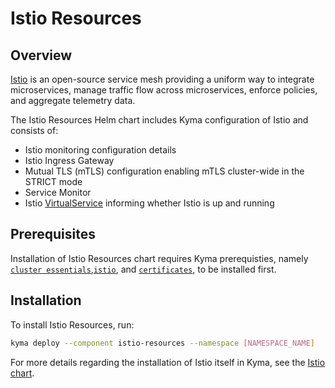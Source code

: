 # Istio Resources

## Overview

[Istio](https://istio.io/) is an open-source service mesh providing a uniform way to integrate microservices, manage traffic flow across microservices, enforce policies, and aggregate telemetry data.

The Istio Resources Helm chart includes Kyma configuration of Istio and consists of:

- Istio monitoring configuration details
- Istio Ingress Gateway
- Mutual TLS (mTLS) configuration enabling mTLS cluster-wide in the STRICT mode
- Service Monitor
- Istio [VirtualService](https://istio.io/docs/reference/config/networking/virtual-service/) informing whether Istio is up and running

## Prerequisites

Installation of Istio Resources chart requires Kyma prerequisties, namely [`cluster essentials`](../cluster-essentials),[`istio`](../istio-configuration), and [`certificates`](../certificates), to be installed first.

## Installation

To install Istio Resources, run:

```bash
kyma deploy --component istio-resources --namespace [NAMESPACE_NAME]
```

For more details regarding the installation of Istio itself in Kyma, see the [Istio chart](../istio-configuration/README.md).
